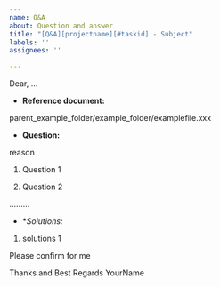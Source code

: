 ```yaml
---
name: Q&A
about: Question and answer
title: "[Q&A][projectname][#taskid] - Subject"
labels: ''
assignees: ''

---
```


Dear, ...

* **Reference document:**

parent_example_folder/example_folder/examplefile.xxx

* **Question:**

reason

1. Question 1

2. Question 2

.........

* **Solutions:*

1. solutions 1

Please confirm for me

Thanks and Best Regards 
YourName
